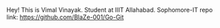 Hey!
This is Vimal Vinayak.
Student at IIIT Allahabad.
Sophomore-IT
repo link: https://github.com/BlaZe-001/Go-Git
